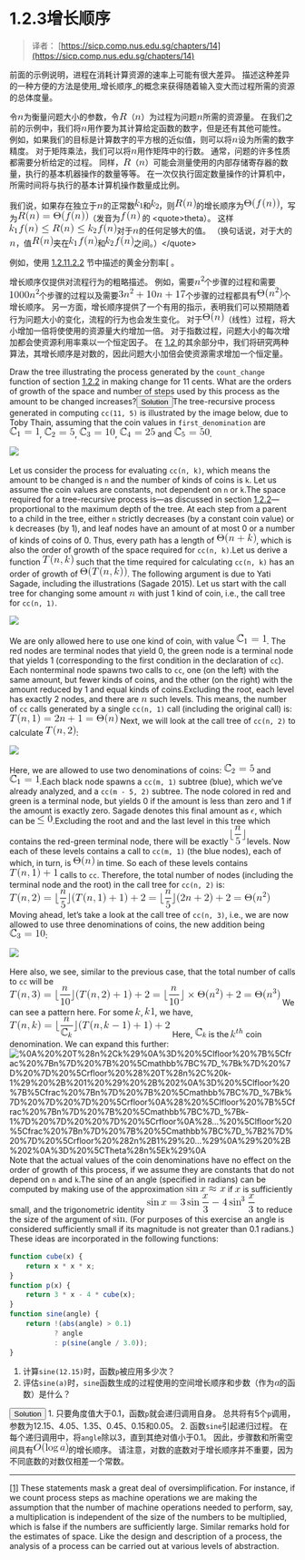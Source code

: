 # 1.2.3增长顺序

> 译者： [https://sicp.comp.nus.edu.sg/chapters/14](https://sicp.comp.nus.edu.sg/chapters/14)

前面的示例说明，进程在消耗计算资源的速率上可能有很大差异。 描述这种差异的一种方便的方法是使用_增长顺序_的概念来获得随着输入变大而过程所需的资源的总体度量。

令![n](img/493731e423d5db62086d0b8705dda0c8.jpg)为衡量问题大小的参数，令![R](img/502cdd9c79852b33d2a6d18ba5ec3102.jpg)（![n](img/493731e423d5db62086d0b8705dda0c8.jpg)）为过程为问题![n](img/493731e423d5db62086d0b8705dda0c8.jpg)所需的资源量。 在我们之前的示例中，我们将![n](img/493731e423d5db62086d0b8705dda0c8.jpg)用作要为其计算给定函数的数字，但是还有其他可能性。 例如，如果我们的目标是计算数字的平方根的近似值，则可以将![n](img/493731e423d5db62086d0b8705dda0c8.jpg)设为所需的数字精度。 对于矩阵乘法，我们可以将![n](img/493731e423d5db62086d0b8705dda0c8.jpg)用作矩阵中的行数。 通常，问题的许多性质都需要分析给定的过程。 同样，![R](img/502cdd9c79852b33d2a6d18ba5ec3102.jpg)（![n](img/493731e423d5db62086d0b8705dda0c8.jpg)）可能会测量使用的内部存储寄存器的数量，执行的基本机器操作的数量等等。 在一次仅执行固定数量操作的计算机中，所需时间将与执行的基本计算机操作数量成比例。

我们说，如果存在独立于![n](img/493731e423d5db62086d0b8705dda0c8.jpg)的正常数![k_1](img/fbcafed3c522716470133adf771f0fab.jpg)和![k_2](img/482494d27ca34bd16b71645d2ebc2d88.jpg)，则![R%28n%29](img/01782f2e908b5bddc0668561d6a25a18.jpg)的增长顺序为![%5CTheta%28f%28n%29%29](img/d5c1ebd1f0820ddd7c757351445e290d.jpg)，写为![R%28n%29%3D%5CTheta%28f%28n%29%29](img/189044d3ab06c4e52b1a812825a0371c.jpg)（发音为![f%28n%29](img/55c1a6f95b884f5582db12270ef5a43e.jpg) 的 &lt;quote&gt;theta）。 这样![k_1f%28n%29%20%5Cleq%20R%28n%29%20%5Cleq%20k_2f%28n%29](img/12f607a4e4aa26341ae7859eff3e102f.jpg)对于![n](img/493731e423d5db62086d0b8705dda0c8.jpg)的任何足够大的值。 （换句话说，对于大的![n](img/493731e423d5db62086d0b8705dda0c8.jpg)，值![R%28n%29](img/01782f2e908b5bddc0668561d6a25a18.jpg)夹在![k_1f%28n%29](img/d290983ab252f1a5530867689eb2d087.jpg)和![k_2f%28n%29](img/54f1fd2fcc5739a55c82876b7143ac59.jpg)之间。）&lt;/quote&gt;

例如，使用 [1.2.1](12)[1.2.2](13) 节中描述的黄金分割率[ 。

增长顺序仅提供对流程行为的粗略描述。 例如，需要![n%5E2](img/78af23a97b83464655efc741bf99f6c7.jpg)个步骤的过程和需要![1000n%5E2](img/a3af3356c5331859f273fb66114ca644.jpg)个步骤的过程以及需要![3n%5E2%2B10n%2B17](img/c3ecbc7f52e77bb9ea6776595a0ac671.jpg)个步骤的过程都具有![%5CTheta%28n%5E2%29](img/e86789a30174e5928ea8d6cd8afb2845.jpg)个增长顺序。 另一方面，增长顺序提供了一个有用的指示，表明我们可以预期随着行为问题大小的变化，流程的行为也会发生变化。 对于![%5CTheta%28n%29](img/592c476de27cabe6879d3a7c537da592.jpg)（线性）过程，将大小增加一倍将使使用的资源量大约增加一倍。 对于指数过程，问题大小的每次增加都会使资源利用率乘以一个恒定因子。 在 [ 1.2 ](11) 的其余部分中，我们将研究两种算法，其增长顺序是对数的，因此问题大小加倍会使资源需求增加一个恒定量。

<exercise>Draw the tree illustrating the process generated by the `count_change` function of section <ref name="sec:tree-recursion">[1.2.2](13)</ref> in making change for 11 cents. What are the orders of growth of the space and number of steps used by this process as the amount to be changed increases?<button class="btn btn-secondary solution_btn" data-toggle="collapse" href="#solution_14_1_div">Solution</button><solution>The tree-recursive process generated in computing `cc(11, 5)` is illustrated by the image below, due to Toby Thain, assuming that the coin values in `first_denomination` are ![%5Cmathbb%7BC%7D_%7B1%7D%20%3D%201](img/769397df27496aaf02609d3894f6b178.jpg), ![%5Cmathbb%7BC%7D_%7B2%7D%20%3D%205](img/855f80d9a6f9ed0502e5caf603e6ce70.jpg), ![%5Cmathbb%7BC%7D_%7B3%7D%20%3D%2010](img/0b807adac335ab3af3a5f61dd9666dd2.jpg), ![%5Cmathbb%7BC%7D_%7B4%7D%20%3D%2025](img/7e329d9a1b5ad130b89dcb0451738b84.jpg) and ![%5Cmathbb%7BC%7D_%7B5%7D%20%3D%2050](img/8096d11767455d495290dc75964f7762.jpg).

![](img_javascript/ex1-14.png)

Let us consider the process for evaluating `cc(n, k)`, which means the amount to be changed is `n` and the number of kinds of coins is `k`. Let us assume the coin values are constants, not dependent on `n` or `k`.The space required for a tree-recursive process is—as discussed in section <ref name="sec:tree-recursion">[1.2.2](13)</ref>—proportional to the maximum depth of the tree. At each step from a parent to a child in the tree, either `n` strictly decreases (by a constant coin value) or `k` decreases (by 1), and leaf nodes have an amount of at most 0 or a number of kinds of coins of 0\. Thus, every path has a length of ![%5CTheta%28n%20%2B%20k%29](img/9fc31c1f583a17fefe1b2ce340a2f6bf.jpg), which is also the order of growth of the space required for `cc(n, k)`.Let us derive a function ![T%28n%2C%20k%29](img/cef96698c54b6b2ea756a5b240c01248.jpg) such that the time required for calculating `cc(n, k)` has an order of growth of ![%5CTheta%28T%28n%2C%20k%29%29](img/94e9e6a78fe1fae55c51b621ddc73b5c.jpg). The following argument is due to Yati Sagade, including the illustrations (<citation>Sagade 2015</citation>). Let us start with the call tree for changing some amount ![n](img/493731e423d5db62086d0b8705dda0c8.jpg) with just 1 kind of coin, i.e., the call tree for `cc(n, 1)`.

![](img_javascript/cc_1.png)

We are only allowed here to use one kind of coin, with value ![%5Cmathbb%7BC%7D_%7B1%7D%20%3D%201](img/769397df27496aaf02609d3894f6b178.jpg). The red nodes are terminal nodes that yield 0, the green node is a terminal node that yields 1 (corresponding to the first condition in the declaration of `cc`). Each nonterminal node spawns two calls to `cc`, one (on the left) with the same amount, but fewer kinds of coins, and the other (on the right) with the amount reduced by 1 and equal kinds of coins.Excluding the root, each level has exactly 2 nodes, and there are ![n](img/493731e423d5db62086d0b8705dda0c8.jpg) such levels. This means, the number of `cc` calls generated by a single `cc(n, 1)` call (including the original call) is: ![%0AT%28n%2C1%29%20%3D%202n%20%2B%201%20%3D%20%5CTheta%28n%29%0A](img/5df234500d4e582d88f39c96eb7e422d.jpg) Next, we will look at the call tree of `cc(n, 2)` to calculate ![T%28n%2C2%29](img/a6b5dff18c3e9135f0d4d64f0374afc2.jpg):

![](img_javascript/cc_2.png)

Here, we are allowed to use two denominations of coins: ![%5Cmathbb%7BC%7D_%7B2%7D%20%3D%205](img/855f80d9a6f9ed0502e5caf603e6ce70.jpg) and ![%5Cmathbb%7BC%7D_%7B1%7D%20%3D%201](img/769397df27496aaf02609d3894f6b178.jpg).Each black node spawns a `cc(m, 1)` subtree (blue), which we’ve already analyzed, and a `cc(m - 5, 2)` subtree. The node colored in red and green is a terminal node, but yields 0 if the amount is less than zero and 1 if the amount is exactly zero. Sagade denotes this final amount as ![%5Cepsilon](img/aeb302325ebc29add21f094ad38ad261.jpg), which can be ![%5Cle0](img/41597a7ebf95b8f224d0d40decd7441f.jpg).Excluding the root and and the last level in this tree which contains the red-green terminal node, there will be exactly ![%5Clfloor%20%7B%5Cfrac%20%7Bn%7D%20%7B5%7D%7D%20%5Crfloor](img/05017c7a5a46baece41816f525ffa9e6.jpg) levels. Now each of these levels contains a call to `cc(m, 1)` (the blue nodes), each of which, in turn, is ![%5CTheta%28n%29](img/592c476de27cabe6879d3a7c537da592.jpg) in time. So each of these levels contains ![T%28n%2C1%29%20%2B%201](img/b8d07a51d84cb676a41b5daf7bbdf70b.jpg) calls to `cc`. Therefore, the total number of nodes (including the terminal node and the root) in the call tree for `cc(n, 2)` is: ![%0AT%28n%2C2%29%20%3D%20%5Clfloor%20%7B%5Cfrac%20%7Bn%7D%20%7B5%7D%20%7D%20%5Crfloor%20%28%20T%28n%2C1%29%20%2B%201%29%20%2B%202%20%3D%20%5Clfloor%20%7B%5Cfrac%20%7Bn%7D%20%7B5%7D%20%7D%20%5Crfloor%20%28%202n%20%2B%202%20%29%20%2B%202%20%3D%20%5CTheta%28n%5E2%29%0A](img/39f6e11fd18e49cc05046ccce7ed6159.jpg) Moving ahead, let’s take a look at the call tree of `cc(n, 3)`, i.e., we are now allowed to use three denominations of coins, the new addition being ![%5Cmathbb%7BC%7D_%7B3%7D%20%3D%2010](img/0b807adac335ab3af3a5f61dd9666dd2.jpg):

![](img_javascript/cc_3.png)

Here also, we see, similar to the previous case, that the total number of calls to `cc` will be ![%0AT%28n%2C3%29%20%3D%20%5Clfloor%20%7B%5Cfrac%20%7Bn%7D%20%7B10%7D%20%7D%20%5Crfloor%20%28%20T%28n%2C2%29%20%2B%201%29%20%2B%202%20%3D%20%5Clfloor%20%7B%5Cfrac%20%7Bn%7D%20%7B10%7D%20%7D%20%5Crfloor%20%5Ctimes%20%5CTheta%28n%5E2%29%20%2B%202%20%3D%20%5CTheta%28n%5E3%29%0A](img/8967030e0b5ce10b20bf671c636de002.jpg) We can see a pattern here. For some ![k](img/a1c2f8d5b1226e67bdb44b12a6ddf18b.jpg), ![k%20%5Cgt%201](img/d93e8f808c1e0d8331d25c76518435e0.jpg), we have, ![%0A%20%20T%28n%2Ck%29%20%3D%20%5Clfloor%20%7B%5Cfrac%20%7Bn%7D%20%7B%20%5Cmathbb%7BC%7D_%7Bk%7D%20%7D%20%7D%20%5Crfloor%20%28%20T%28n%2C%20k-1%29%20%2B%201%29%20%2B%202%0A](img/ba35d7780bc9e95b897394bfe1ec3cc7.jpg) Here, ![%5Cmathbb%7BC%7D_%7Bk%7D](img/1f0b313b5b7c582dfebfcf2ce9a22797.jpg) is the ![k%5E%7Bth%7D](img/14cfbbd01193894e0a873225bff61f8f.jpg) coin denomination. We can expand this further: ![%0A%20%20T%28n%2Ck%29%0A%3D%20%5Clfloor%20%7B%5Cfrac%20%7Bn%7D%20%7B%20%5Cmathbb%7BC%7D_%7Bk%7D%20%7D%20%7D%20%5Crfloor%20%28%20T%28n%2C%20k-1%29%20%2B%201%20%29%20%2B%202%0A%3D%20%5Clfloor%20%7B%5Cfrac%20%7Bn%7D%20%7B%20%5Cmathbb%7BC%7D_%7Bk%7D%20%7D%20%7D%20%5Crfloor%0A%28%20%5Clfloor%20%7B%5Cfrac%20%7Bn%7D%20%7B%20%5Cmathbb%7BC%7D_%7Bk-1%7D%20%7D%20%20%7D%20%5Crfloor%0A%28...%20%5Clfloor%20%5Cfrac%20%7Bn%7D%20%7B%20%5Cmathbb%7BC%7D_%7B2%7D%20%7D%20%5Crfloor%20%282n%2B1%29%20...%29%0A%29%20%2B%202%0A%3D%20%5CTheta%28n%5Ek%29%0A](img/53a68028004330cd0f704246876060a3.jpg) Note that the actual values of the coin denominations have no effect on the order of growth of this process, if we assume they are constants that do not depend on `n` and `k`.</solution></exercise><exercise>The sine of an angle (specified in radians) can be computed by making use of the approximation ![%5Csin%20x%5Capprox%20x](img/508b0d57d229069e9f8a8796664bd2ae.jpg) if ![x](img/40779fc60a53ff2b70f832ec10cade09.jpg) is sufficiently small, and the trigonometric identity ![%5Csin%20x%3D3%5Csin%20%7B%5Cfrac%7Bx%7D%7B3%7D%7D-4%5Csin%5E3%7B%5Cfrac%7Bx%7D%7B3%7D%7D](img/2db557906afe6f9edff8f329432809ba.jpg) to reduce the size of the argument of ![%5Csin](img/9fef2f84ecb647520900d178f467bd69.jpg). (For purposes of this exercise an angle is considered <quote>sufficiently small</quote> if its magnitude is not greater than 0.1 radians.) These ideas are incorporated in the following functions:

```js
function cube(x) {
    return x * x * x;
}
function p(x) {
    return 3 * x - 4 * cube(x);
}
function sine(angle) {
    return !(abs(angle) > 0.1)
           ? angle
           : p(sine(angle / 3.0));
}
```

1.  计算`sine(12.15)`时，函数`p`被应用多少次？
2.  评估`sine(a)`时，`sine`函数生成的过程使用的空间增长顺序和步数（作为![a](img/070b1af5eca3a5c5d72884b536090f17.jpg)的函数）是什么？

<button class="btn btn-secondary solution_btn" data-toggle="collapse" href="#solution_14_2_div">Solution</button> <solution>1.  只要角度值大于0.1，函数`p`就会递归调用自身。 总共将有5个`p`调用，参数为12.15、4.05、1.35、0.45、0.15和0.05。
2.  函数`sine`引起递归过程。 在每个递归调用中，将`angle`除以3，直到其绝对值小于0.1。 因此，步骤数和所需空间具有![O%28%5Clog%20a%29](img/632af215e0aca047dea872e14c2e0af9.jpg)的增长顺序。 请注意，对数的底数对于增长顺序并不重要，因为不同底数的对数仅相差一个常数。</solution></exercise> 

* * *

[[1]](14#footnote-link-1) These statements mask a great deal of oversimplification. For instance, if we count process steps as <quote>machine operations</quote> we are making the assumption that the number of machine operations needed to perform, say, a multiplication is independent of the size of the numbers to be multiplied, which is false if the numbers are sufficiently large. Similar remarks hold for the estimates of space. Like the design and description of a process, the analysis of a process can be carried out at various levels of abstraction.

